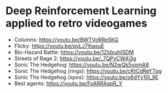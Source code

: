# Deep Reinforcement Learning applied to retro videogames
* Columns: https://youtu.be/BWTVoRRe5KQ
* Flicky: https://youtu.be/qyLJ7IhasuE
* Bio-Hazard Battle: https://youtu.be/1ZIdxuhISDM
* Streets of Rage 2: https://youtu.be/_7QPvCW4j3g
* Sonic The Hedgehog: https://youtu.be/N2wQk5ypmA8
* Sonic The Hedgehog (rings): https://youtu.be/cKtCdReYTqg
* Sonic The Hedgehog (xpos): https://youtu.be/o6dYv10j_9E
* Best agents: https://youtu.be/FoARRAapR_Y
